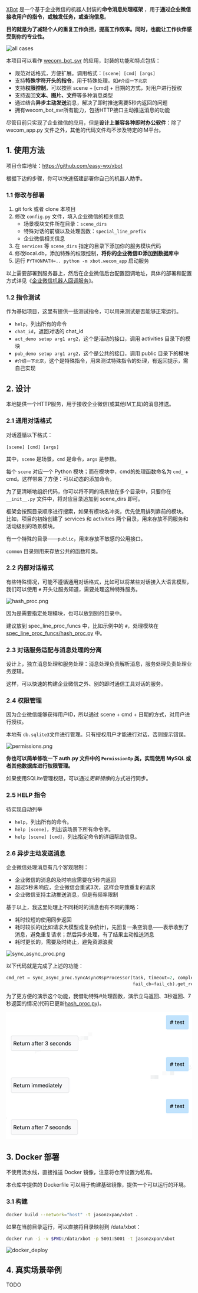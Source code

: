 [XBot](https://github.com/easy-wx/xbot>) 是一个基于企业微信的机器人封装的**命令消息处理框架** ，用于**通过企业微信接收用户的指令，或触发任务，或查询信息**。

**目的就是为了减轻个人的重复工作负担，提高工作效率。同时，也能让工作伙伴感受到你的专业性。**

![all cases](images/cases_commented.png)

本项目可以看作 [wecom_bot_svr](https://github.com/easy-wx/wecom-bot-svr) 的应用，封装的功能和特点包括：

- 规范对话格式，方便扩展。调用格式：``[scene] [cmd] [args]``
- 支持**特殊字符开头的指令**，用于特殊处理。如``#介绍一下北京``
- 支持**权限控制**，可以按照 scene + \[cmd\] + 日期的方式，对用户进行授权
- 支持返回**文本、图片、文件**等多种消息类型
- 通过结合**异步主动发送**消息，解决了即时推送需要5秒内返回的问题
- 拥有wecom_bot_svr所有能力，包括HTTP接口主动推送消息的功能

尽管目前只实现了企业微信的应用，但是**设计上兼容各种即时办公软件**：除了 wecom_app.py 文件之外，其他的代码文件均不涉及特定的IM平台。

## 1. 使用方法

项目仓库地址：<https://github.com/easy-wx/xbot>

根据下边的步骤，你可以快速搭建部署你自己的机器人助手。

### 1.1 修改与部署

1. git fork 或者 clone 本项目
2. 修改 `config.py` 文件，填入企业微信的相关信息
    - 场景模块文件所在目录：``scene_dirs``
    - 特殊对话的前缀以及处理函数：``special_line_prefix``
    - 企业微信相关信息
3. 在 `services` 等 `scene_dirs` 指定的目录下添加你的服务模块代码
4. 修改local.db，添加特殊的权限控制，**将你的企业微信ID添加到数据库中**
5. 运行 `PYTHONPATH=.. python -m xbot.wecom_app` 启动服务

以上需要部署到服务器上，然后在企业微信后台配置回调地址，具体的部署和配置方式详见《[企业微信机器人回调服务](https://github.com/easy-wx/wecom-bot-svr?tab=readme-ov-file#%E4%BC%81%E4%B8%9A%E5%BE%AE%E4%BF%A1%E6%9C%BA%E5%99%A8%E4%BA%BA%E5%9B%9E%E8%B0%83%E6%9C%8D%E5%8A%A1)》。

### 1.2 指令测试

作为基础项目，这里有提供一些测试指令，可以用来测试是否能够正常运行。

- ``help``，列出所有的命令
- ``chat_id``，返回对话的 chat_id
- ``act_demo setup arg1 arg2``，这个是活动的接口，调用 activities 目录下的模块
- ``pub_demo setup arg1 arg2``，这个是公共的接口，调用 public 目录下的模块
- ``#介绍一下北京``，这个是特殊指令，用来测试特殊指令的处理，有返回提示，需自己实现

## 2. 设计

本地提供一个HTTP服务，用于接收企业微信(或其他IM工具)的消息推送。

### 2.1 通用对话格式

对话遵循以下格式：

``[scene] [cmd] [args]``

其中，`scene` 是场景，`cmd` 是命令，`args` 是参数。

每个 ``scene`` 对应一个 Python 模块；而在模块中，cmd的处理函数命名为 ``cmd_`` + cmd。这样带来了方便：可以动态的添加命令。

为了更清晰地组织代码，你可以将不同的场景放在多个目录中，只要你在 `__init__.py` 文件中，将对应目录追加到 scene_dirs 即可。

框架会按照目录顺序进行搜索，如果有模块名冲突，优先使用排列靠前的模块。
比如，项目的初始创建了 services 和 activities 两个目录，用来存放不同服务和活动级别的场景模块。

有一个特殊的目录——``public``，用来存放不敏感的公用接口。

``common`` 目录则用来存放公共的函数和类。

### 2.2 内部对话格式

有些特殊情况，可能不遵循通用对话格式，比如可以将某些对话接入大语言模型，我们可以使用 `#` 开头让服务知道，需要处理这种特殊服务。

![hash_proc.png](images/hash_proc.png)

因为是需要指定处理模块，也可以放到别的目录中。

建议放到 spec_line_proc_funcs 中，比如示例中的 `#`，处理模块在 [spec_line_proc_funcs/hash_proc.py](spec_line_proc_funcs/hash_proc.py) 中。

### 2.3 对话服务适配与消息处理的分离

设计上，独立消息处理和服务处理：消息处理负责解析消息，服务处理负责处理业务逻辑。

这样，可以快速的构建企业微信之外、别的即时通信工具对话的服务。

### 2.4 权限管理

因为企业微信能够获得用户ID，所以通过 scene + cmd + 日期的方式，对用户进行授权。

本地有 ``db.sqlite3``文件进行管理。只有授权用户才能进行对话，否则提示错误。

![permissions.png](images/permissions.png)

**你也可以简单修改一下 auth.py 文件中的 ``PermissionOp`` 类，实现使用 MySQL 或者其他数据库进行权限管理。**

如果使用SQLite管理权限，可以通过*更新镜像*的方式进行同步。

### 2.5 HELP 指令

待实现自动列举

- ``help``，列出所有的命令。
- ``help [scene]``，列出该场景下所有命令字。
- ``help [scene] [cmd]``，列出指定命令的详细帮助信息。

### 2.6 异步主动发送消息

企业微信处理消息有几个客观限制：

- 企业微信的消息的及时响应需要在5秒内返回
- 超过5秒未响应，企业微信会重试3次，这样会导致重复的请求
- 企业微信支持主动推送消息，但是有频率限制

基于以上，我这里处理上不同耗时的消息也有不同的策略：

- 耗时较短的使用同步返回
- 耗时较长的(比如请求大模型或复杂统计)，先回复一条空消息——表示收到了消息，避免重复请求；然后异步处理，有了结果主动推送消息
- 耗时更长的，需要及时终止，避免资源浪费

![sync_async_proc.png](images/sync_async_proc.png)

以下代码就是完成了上述的功能：

```python
cmd_ret = sync_async_proc.SyncAsyncRspProcessor(task, timeout=2, complete_cb=cb, fail_timeout=10,
                                                fail_cb=fail_cb).get_result()
```

为了更方便的演示这个功能，我借助特殊#处理函数，演示立马返回、3秒返回、7秒返回的情况(代码已更新[hash_proc.py](spec_line_proc_funcs/hash_proc.py))。

![long-time-proc.png](images/long-time-proc.png)

## 3. Docker 部署

不使用流水线，直接推送 Docker 镜像，注意将仓库设置为私有。

本仓库中提供的 Dockerfile 可以用于构建基础镜像，提供一个可以运行的环境。

### 3.1 构建

```bash
docker build --network="host" -t jasonzxpan/xbot .
```

如果在当前目录运行，可以直接将目录映射到 /data/xbot：

```bash
docker run -i -v $PWD:/data/xbot -p 5001:5001 -t jasonzxpan/xbot
```

![docker_deploy](images/docker_deploy.png)

## 4. 真实场景举例

TODO
